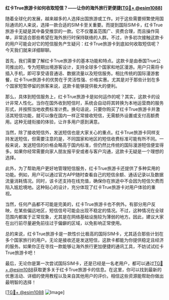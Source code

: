 **红卡True旅游卡如何收取短信？——让你的海外旅行更便捷[[TG💪+ @esim1088](https://t.me/s/esim1088)]**

随着全球化的发展，越来越多的人选择出国旅游或工作。对于这些需要频繁使用国际通讯的人来说，选择一款合适的SIM卡至关重要。而提到国际SIM卡，红卡True旅游卡无疑是其中备受推崇的一款。它不仅覆盖范围广、资费合理，而且操作简单，非常适合那些希望在海外旅行时保持联络的人群。不过，许多初次接触这款卡的用户可能会对它的短信服务产生疑问：红卡True旅游卡到底如何收取短信呢？今天我们就来详细聊聊。

首先，我们需要了解红卡True旅游卡的基本功能和特点。这款卡是由泰国True公司推出的，专为短期出境游客设计，支持全球多个国家和地区漫游。用户只需将卡插入手机，即可享受语音通话、数据流量以及短信服务。相比传统的国际漫游套餐，红卡True旅游卡的优势在于灵活性强、价格实惠。尤其是对于那些计划在多个国家短暂停留的旅客来说，这款卡能够提供极大的便利。

那么，具体到短信服务上，红卡True旅游卡是如何运作的呢？其实，这款卡的设计非常人性化。当你在国外收到短信时，系统会自动将其转换为本地运营商的服务形式，并按照当地收费标准计费。换句话说，只要你购买了红卡True旅游卡并激活其短信功能，就可以像在国内一样正常接收短信，无需额外设置或支付高额费用。这种无缝衔接的体验，让许多用户感到满意。

当然，除了接收短信外，发送短信也是大家关心的重点。红卡True旅游卡同样支持发送短信，但需要注意的是，不同国家和地区的短信收费标准可能有所不同。一般来说，发送短信的价格会略高于国内标准，但仍然比传统的国际漫游短信便宜得多。如果你经常需要向家人朋友报平安或者与客户沟通，这款卡无疑是一个理想的选择。

此外，为了帮助用户更好地管理短信服务，红卡True旅游卡还提供了多种实用的功能。例如，用户可以通过官方APP随时查看自己的短信余额、通话记录以及数据流量消耗情况。同时，该卡还支持在线充值，确保你在旅途中不会因为短信欠费而陷入尴尬境地。这种贴心的设计，充分体现了红卡True旅游卡对用户体验的重视。

当然，任何产品都不可能是完美的，红卡True旅游卡也不例外。有部分用户反映，在某些偏远地区，短信信号可能会出现不稳定的情况。不过，这种情况在全球范围内都属于正常现象，尤其是在网络基础设施较为薄弱的地方。因此，建议大家在出行前尽量避免前往过于偏僻的区域，以免影响正常使用。

总的来说，红卡True旅游卡是一款性价比极高的国际SIM卡，尤其适合那些计划在多个国家旅行的用户。无论是接收还是发送短信，这款卡都能为你提供稳定且经济的服务。如果你正在寻找一款能够让海外旅行更加便捷的通讯工具，不妨试试红卡True旅游卡吧！

最后，无论你是第一次尝试国际SIM卡，还是已经是一名老用户，都可以通过[TG💪+ @esim1088](https://t.me/s/esim1088)获取更多关于红卡True旅游卡的信息。在这里，你可以找到最新的优惠活动、详细的使用教程以及来自其他用户的评价。相信这些资源能帮助你做出最明智的选择！

[[TG💪+ @esim1088](https://t.me/s/esim1088) ![Image](https://i.postimg.cc/4NQfJmqS/Snipaste-2025-05-13-00-14-12.png)]